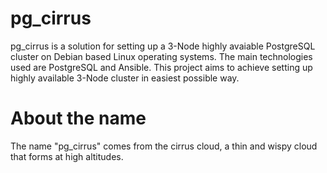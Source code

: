 # pg_cirrus
pg_cirrus is a solution for setting up a 3-Node highly avaiable PostgreSQL cluster on Debian based Linux operating systems.
The main technologies used are PostgreSQL and Ansible.
This project aims to achieve setting up highly available 3-Node cluster in easiest possible way.

# About the name
The name "pg_cirrus" comes from the cirrus cloud, a thin and wispy cloud that forms at high altitudes.
